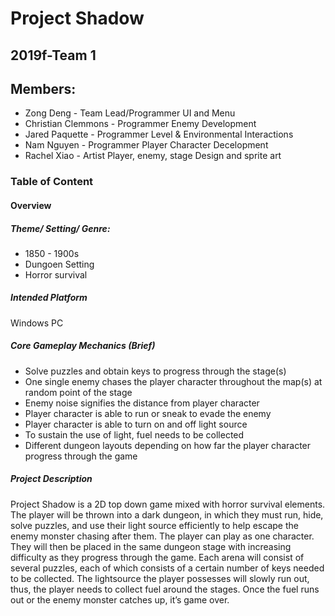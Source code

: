 # Project Shadow
## 2019f-Team 1

## Members:
 * Zong Deng - Team Lead/Programmer
                UI and Menu
 * Christian Clemmons - Programmer
                Enemy Development
 * Jared Paquette - Programmer
                Level & Environmental Interactions
 * Nam Nguyen - Programmer
                Player Character Decelopment
 * Rachel Xiao - Artist
                Player, enemy, stage Design and sprite art

### Table of Content
#### Overview
##### Theme/ Setting/ Genre:
* 1850 - 1900s
* Dungoen Setting
* Horror survival

##### Intended Platform
Windows PC

##### Core Gameplay Mechanics (Brief)
* Solve puzzles and obtain keys to progress through the stage(s)
* One single enemy chases the player character throughout the map(s) at random point of the stage
* Enemy noise signifies the distance from player character
* Player character is able to run or sneak to evade the enemy
* Player character is able to turn on and off light source
* To sustain the use of light, fuel needs to be collected
* Different dungeon layouts depending on how far the player character progress through the game

##### Project Description
  Project Shadow is a 2D top down game mixed with horror survival elements. The player will be thrown into a dark dungeon, in which they must run, hide, solve puzzles, and use their light source efficiently to help escape the enemy monster chasing after them.
  The player can play as one character. They will then be placed in the same dungeon stage with increasing difficulty as they progress through the game. Each arena will consist of several puzzles, each of which consists of a certain number of keys needed to be collected. The lightsource the player possesses will slowly run out, thus, the player needs to collect fuel around the stages. Once the fuel runs out or the enemy monster catches up, it’s game over.
